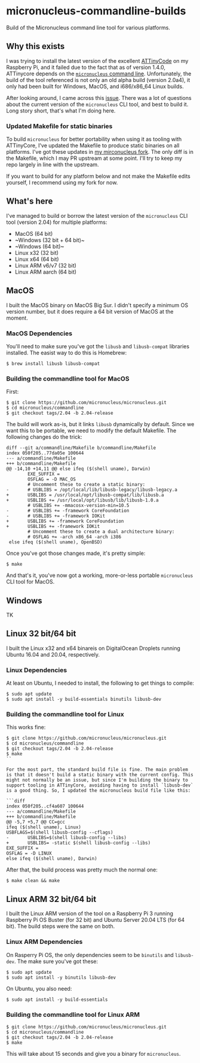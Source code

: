 # micronucleus-commandline-builds

Build of the Micronucleus command line tool for various platforms.

## Why this exists

I was trying to install the latest version of the excellent [ATTinyCode](https://github.com/SpenceKonde/ATTinyCore) on my Raspberry Pi, and it failed due to the fact that as of version 1.4.0, ATTinycore depends on the [`micronucleus` command line](https://github.com/micronucleus/micronucleus/tree/master/commandline). Unfortunately, the build of the tool referenced is not only an old alpha build (version 2.0a4), it only had been built for Windows, MacOS, and i686/x86_64 Linux builds.

After looking around, I came across this [issue](https://github.com/SpenceKonde/ATTinyCore/issues/465). There was a lot of questions about the current version of the `micronucleus` CLI tool, and best to build it. Long story short, that's what I'm doing here.

### Updated Makefile for static binaries

To build `micronucleus` for better portability when using it as tooling with ATTinyCore, I've updated the Makefile to produce static binaries on all platforms. I've got these updates in [my mirconucleus fork](https://github.com/stonehippo/micronucleus). The only diff is in the Makefile, which I may PR upstream at some point. I'll try to keep my repo largely in line with the upstream.

If you want to build for any platform below and not make the Makefile edits yourself, I recommend using my fork for now.

## What's here

I've managed to build or borrow the latest version of the `micronucleus` CLI tool (version 2.04) for multiple platforms:

- MacOS (64 bit)
- ~Windows (32 bit + 64 bit)~
- ~Windows (64 bit)~
- Linux x32 (32 bit)
- Linux x64 (64 bit)
- Linux ARM v6/v7 (32 bit)
- Linux ARM aarch (64 bit)

## MacOS

I built the MacOS binary on MacOS Big Sur. I didn't specify a minimum OS version number, but it does require a 64 bit version of MacOS at the moment.

### MacOS Dependencies

You'll need to make sure you've got the `libusb` and `libusb-compat` libraries installed. The easist way to do this is Homebrew:

```
$ brew install libusb libusb-compat
```

### Building the commandline tool for MacOS

First:

```
$ git clone https://github.com/micronucleus/micronucleus.git
$ cd micronucleus/commandline
$ git checkout tags/2.04 -b 2.04-release
```

The build will work as-is, but it links `libusb` dynamically by default. Since we want this to be portable, we need to modify the default Makefile. The following changes do the trick:

```
diff --git a/commandline/Makefile b/commandline/Makefile
index 050f205..77da05e 100644
--- a/commandline/Makefile
+++ b/commandline/Makefile
@@ -14,10 +14,11 @@ else ifeq ($(shell uname), Darwin)
        EXE_SUFFIX =
        OSFLAG = -D MAC_OS
        # Uncomment these to create a static binary:
-       # USBLIBS = /opt/local/lib/libusb-legacy/libusb-legacy.a
+       USBLIBS = /usr/local/opt/libusb-compat/lib/libusb.a
+       USBLIBS += /usr/local/opt/libusb/lib/libusb-1.0.a
        # USBLIBS += -mmacosx-version-min=10.5
-       # USBLIBS += -framework CoreFoundation
-       # USBLIBS += -framework IOKit
+       USBLIBS += -framework CoreFoundation
+       USBLIBS += -framework IOKit
        # Uncomment these to create a dual architecture binary:
        # OSFLAG += -arch x86_64 -arch i386
 else ifeq ($(shell uname), OpenBSD)
```

Once you've got those changes made, it's pretty simple:

```
$ make
```

And that's it, you've now got a working, more-or-less portable `micronucleus` CLI tool for MacOS.

## Windows

TK

## Linux 32 bit/64 bit

I built the Linux x32 and x64 binareis on DigitalOcean Droplets running Ubuntu 16.04 and 20.04, respectively.

### Linux Dependencies

At least on Ubuntu, I needed to install, the following to get things to compile:

```
$ sudo apt update
$ sudo apt install -y build-essentials binutils libusb-dev
```

### Building the commandline tool for Linux

This works fine:

```
$ git clone https://github.com/micronucleus/micronucleus.git
$ cd micronucleus/commandline
$ git checkout tags/2.04 -b 2.04-release
$ make
``

For the most part, the standard build file is fine. The main problem is that it doesn't build a static binary with the current config. This might not normally be an issue, but since I'm building the binary to support tooling in ATTinyCore, avoiding having to install `libusb-dev` is a good thing. So, I updated the micronucleus build file like this:

```diff
index 050f205..cf4a607 100644                                                                                           --- a/commandline/Makefile                                                                                              +++ b/commandline/Makefile                                                                                              @@ -5,7 +5,7 @@ CC=gcc                                                                                                                                                                                                                           ifeq ($(shell uname), Linux)                                                                                                   USBFLAGS=$(shell libusb-config --cflags)                                                                        -       USBLIBS=$(shell libusb-config --libs)                                                                           +       USBLIBS= -static $(shell libusb-config --libs)                                                                          EXE_SUFFIX =                                                                                                            OSFLAG = -D LINUX                                                                                                else ifeq ($(shell uname), Darwin) 
```

After that, the build process was pretty much the normal one:

```
$ make clean && make
```


## Linux ARM 32 bit/64 bit

I built the Linux ARM version of the tool on a Raspberry Pi 3 running Raspberry Pi OS Buster (for 32 bit) and Ubuntu Server 20.04 LTS (for 64 bit). The build steps were the same on both.

### Linux ARM Dependencies

On Rasperry Pi OS, the only dependencies seem to be `binutils` and `libusb-dev`. The make sure you've got these:

```
$ sudo apt update 
$ sudo apt install -y binutils libusb-dev
```

On Ubuntu, you also need:

```
$ sudo apt install -y build-essentials
```

### Building the commandline tool for Linux ARM

```
$ git clone https://github.com/micronucleus/micronucleus.git
$ cd micronucleus/commandline
$ git checkout tags/2.04 -b 2.04-release
$ make
```

This will take about 15 seconds and give you a binary for `micronucleus`.
